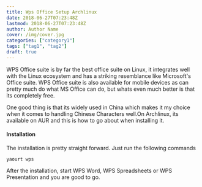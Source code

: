 ```yaml
---
title: Wps Office Setup Archlinux
date: 2018-06-27T07:23:48Z
lastmod: 2018-06-27T07:23:48Z
author: Author Name
cover: /img/cover.jpg
categories: ["category1"]
tags: ["tag1", "tag2"]
draft: true
---
```


WPS Office suite is by far the best office suite on Linux, it integrates well with the Linux ecosystem and has a striking resemblance like Microsoft's Office suite. WPS Office suite is also available for mobile devices as can pretty much do what MS Office can do, but whats even much better is that its completely free.

<!--more-->



One good thing is that its widely used in China which makes it my choice when it comes to handling Chinese Characters well.On Archlinux, its available on AUR and this is how to go about when installing it.

#### Installation

The installation is pretty straight forward. Just run the following commands

```console
yaourt wps
```
After the installation, start WPS Word, WPS Spreadsheets or WPS Presentation and you are good to go.

